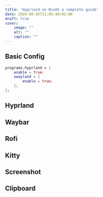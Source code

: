 ```yaml
---
title: 'Hyprland on NixOS a complete guide'
date: 2024-08-05T21:05:48+02:00
draft: true
cover:
    image: ""
    alt: ""
    caption: ""
---
```




## Basic Config

```nix
programs.hyprland = {
    enable = true;
    xwayland = {
        enable = true;
    };
};
```

## Hyprland

## Waybar

## Rofi

## Kitty

## Screenshot

## Clipboard
